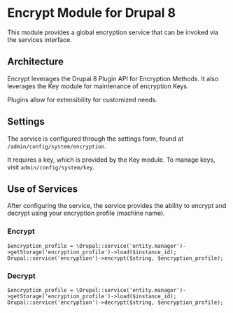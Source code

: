 # Encrypt Module for Drupal 8

This module provides a global encryption service that can be invoked via the services interface.

## Architecture

Encrypt leverages the Drupal 8 Plugin API for Encryption Methods. It also leverages the Key module for maintenance of
encryption Keys. 

Plugins allow for extensibility for customized needs. 

## Settings

The service is configured through the settings form, found at `/admin/config/system/encryption`.

It requires a key, which is provided by the Key module. To manage keys, visit `admin/config/system/key`.

## Use of Services

After configuring the service, the service provides the ability to encrypt and decrypt using your encryption profile (machine name).

### Encrypt
`$encryption_profile = \Drupal::service('entity.manager')->getStorage('encryption_profile')->load($instance_id);`
`Drupal::service('encryption')->encrypt($string, $encryption_profile);`


### Decrypt
`$encryption_profile = \Drupal::service('entity.manager')->getStorage('encryption_profile')->load($instance_id);`
`Drupal::service('encryption')->decrypt($string, $encryption_profile);`
